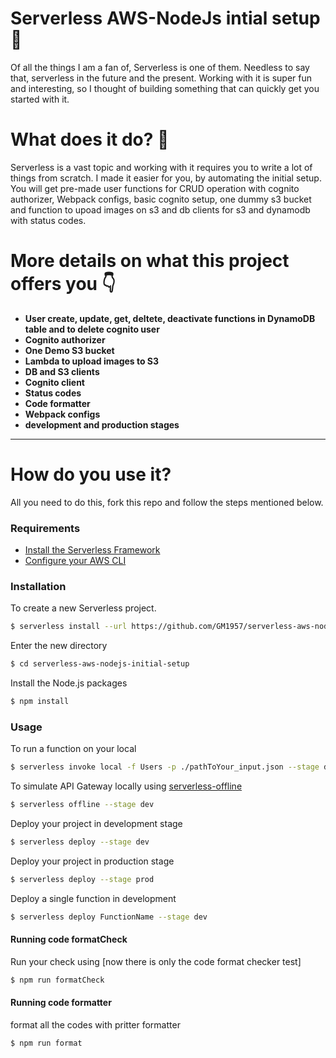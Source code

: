 # Serverless AWS-NodeJs intial setup :hammer:

Of all the things I am a fan of, Serverless is one of them. Needless to say that, serverless in the future and the present. Working with it is super fun and interesting, so I thought of building something that can quickly get you started with it. 

# What does it do? 🤔

Serverless is a vast topic and working with it requires you to write a lot of things from scratch. I made it easier for you, by automating the initial setup. 
You will get pre-made user functions for CRUD operation with cognito authorizer, Webpack configs, basic cognito setup, one dummy s3 bucket and function to upoad images on s3 and db clients for s3 and dynamodb with status codes.




# More details on what this project offers you 👇 
- **User create, update, get, deltete, deactivate functions in DynamoDB table and to delete cognito user**
- **Cognito authorizer**
- **One Demo S3 bucket**
- **Lambda to upload images to S3**
- **DB and S3 clients**
- **Cognito client**
- **Status codes**
- **Code formatter**
- **Webpack configs**
- **development and production stages**
---

# How do you use it?

All you need to do this, fork this repo and follow the steps mentioned below. 

### Requirements

- [Install the Serverless Framework](https://serverless.com/framework/docs/providers/aws/guide/installation/)
- [Configure your AWS CLI](https://serverless.com/framework/docs/providers/aws/guide/credentials/)

### Installation

To create a new Serverless project.

``` bash
$ serverless install --url https://github.com/GM1957/serverless-aws-nodejs-initial-setup
```

Enter the new directory

``` bash
$ cd serverless-aws-nodejs-initial-setup
```

Install the Node.js packages

``` bash
$ npm install
```

### Usage

To run a function on your local

``` bash
$ serverless invoke local -f Users -p ./pathToYour_input.json --stage dev
```

To simulate API Gateway locally using [serverless-offline](https://github.com/dherault/serverless-offline)

``` bash
$ serverless offline --stage dev
```

Deploy your project in development stage

``` bash
$ serverless deploy --stage dev
```
Deploy your project in production stage

``` bash
$ serverless deploy --stage prod
```

Deploy a single function in development

``` bash
$ serverless deploy FunctionName --stage dev
```

#### Running code formatCheck

Run your check using [now there is only the code format checker test]

``` bash
$ npm run formatCheck
```
#### Running code formatter

format all the codes with pritter formatter

``` bash
$ npm run format
```
